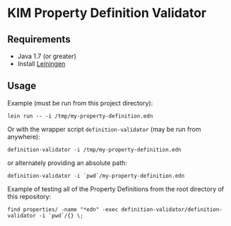 # KIM Property Definition Validator

## Requirements

- Java 1.7 (or greater)
- Install [Leiningen](http://leiningen.org/)


## Usage

Example (must be run from this project directory):

    lein run -- -i /tmp/my-property-definition.edn


Or with the wrapper script `definition-validator` (may be run from anywhere):

    definition-validator -i /tmp/my-property-definition.edn

or alternately providing an absolute path:

    definition-validator -i `pwd`/my-property-definition.edn


Example of testing all of the Property Definitions from the root directory of this repository:

    find properties/ -name "*edn" -exec definition-validator/definition-validator -i `pwd`/{} \;
